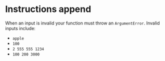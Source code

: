 # Instructions append

When an input is invalid your function must throw an `ArgumentError`.
Invalid inputs include:
- `apple`
- `100`
- `2 555 555 1234`
- `100 200 3000`
